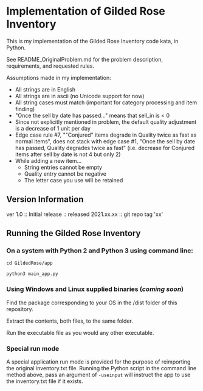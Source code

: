 # Implementation of Gilded Rose Inventory

This is my implementation of the Gilded Rose Inventory code kata, in Python.

See README_OriginalProblem.md for the problem description, requirements, and requested rules.

Assumptions made in my implementation:

* All strings are in English
* All strings are in ascii (no Unicode support for now)
* All string cases must match (important for category processing and item finding)
* "Once the sell by date has passed..." means that sell_in is < 0
* Since not explicitly mentioned in problem, the default quality adjustment is a decrease of 1 unit per day
* Edge case rule #7, ""Conjured" items degrade in Quality twice as fast as normal items", does not stack with edge
  case #1, "Once the sell by date has passed, Quality degrades twice as fast" (i.e. decrease for Conjured items
  after sell by date is not 4 but only 2)
* While adding a new item...
    - String entries cannot be empty
    - Quality entry cannot be negative
    - The letter case you use will be retained


## Version Information

ver 1.0 :: Initial release :: released 2021.xx.xx :: git repo tag 'xx'

## Running the Gilded Rose Inventory

### On a system with Python 2 and Python 3 using command line:

`cd GildedRose/app`

`python3 main_app.py`


### Using Windows and Linux supplied binaries (*coming soon*)

Find the package corresponding to your OS in the /dist folder of this repository.

Extract the contents, both files, to the same folder.

Run the executable file as you would any other executable.

### Special run mode

A special application run mode is provided for the purpose of reimporting the original
inventory.txt file. Running the Python script in the command line method above, pass an 
argument of `-useinput` will instruct the app to use the inventory.txt file if it exists.

